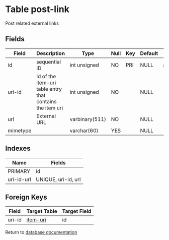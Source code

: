 Table post-link
===========

Post related external links

Fields
------

| Field    | Description                                               | Type           | Null | Key | Default | Extra          |
| -------- | --------------------------------------------------------- | -------------- | ---- | --- | ------- | -------------- |
| id       | sequential ID                                             | int unsigned   | NO   | PRI | NULL    | auto_increment |
| uri-id   | Id of the item-uri table entry that contains the item uri | int unsigned   | NO   |     | NULL    |                |
| url      | External URL                                              | varbinary(511) | NO   |     | NULL    |                |
| mimetype |                                                           | varchar(60)    | YES  |     | NULL    |                |

Indexes
------------

| Name       | Fields              |
| ---------- | ------------------- |
| PRIMARY    | id                  |
| uri-id-url | UNIQUE, uri-id, url |

Foreign Keys
------------

| Field | Target Table | Target Field |
|-------|--------------|--------------|
| uri-id | [item-uri](help/database/db_item-uri) | id |

Return to [database documentation](help/database)
